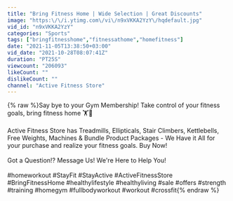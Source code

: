 ```yaml
---
title: "Bring Fitness Home | Wide Selection | Great Discounts"
image: "https:\/\/i.ytimg.com\/vi\/n9xVKKA2YzY\/hqdefault.jpg"
vid_id: "n9xVKKA2YzY"
categories: "Sports"
tags: ["bringfitnesshome","fitnessathome","homefitness"]
date: "2021-11-05T13:38:50+03:00"
vid_date: "2021-10-28T08:07:41Z"
duration: "PT25S"
viewcount: "206093"
likeCount: ""
dislikeCount: ""
channel: "Active Fitness Store"
---
```

{% raw %}Say bye to your Gym Membership! Take control of your fitness goals, bring fitness home 🏋️🧘<br /><br />Active Fitness Store has Treadmills, Ellipticals, Stair Climbers, Kettlebells, Free Weights, Machines &amp; Bundle Product Packages - We Have it All for your purchase and realize your fitness goals.  Buy Now!<br /><br />Got a Question⁉️ Message Us! We're Here to Help You!<br /><br />#homeworkout #StayFit #StayActive #ActiveFitnessStore #BringFitnessHome #healthylifestyle #healthyliving #sale #offers #strength #training #homegym #fullbodyworkout #workout #crossfit{% endraw %}
